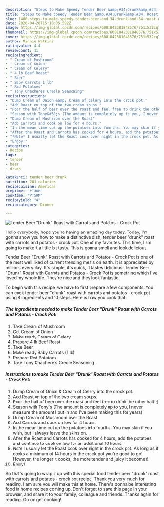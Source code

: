 ```yaml
---
description: "Steps to Make Speedy Tender Beer &amp;#34;Drunk&amp;#34; Roast with Carrots and Potatos - Crock Pot"
title: "Steps to Make Speedy Tender Beer &amp;#34;Drunk&amp;#34; Roast with Carrots and Potatos - Crock Pot"
slug: 1480-steps-to-make-speedy-tender-beer-and-34-drunk-and-34-roast-with-carrots-and-potatos-crock-pot
date: 2020-04-20T15:10:06.592Z
image: https://img-global.cpcdn.com/recipes/6081842381848576/751x532cq70/tender-beer-drunk-roast-with-carrots-and-potatos-crock-pot-recipe-main-photo.jpg
thumbnail: https://img-global.cpcdn.com/recipes/6081842381848576/751x532cq70/tender-beer-drunk-roast-with-carrots-and-potatos-crock-pot-recipe-main-photo.jpg
cover: https://img-global.cpcdn.com/recipes/6081842381848576/751x532cq70/tender-beer-drunk-roast-with-carrots-and-potatos-crock-pot-recipe-main-photo.jpg
author: Minnie Watkins
ratingvalue: 4.4
reviewcount: 11
recipeingredient:
- " Cream of Mushroom"
- " Cream of Onion"
- " Cream of Celery"
- " 4 lb Beef Roast"
- " Beer"
- " Baby Carrots 1 lb"
- " Red Potatoes"
- " Tony Chacheres Creole Seasoning"
recipeinstructions:
- "Dump Cream of Onion &amp; Cream of Celery into the crock pot."
- "Add Roast on top of the two cream soups."
- "Poor the half of beer over the roast and feel free to drink the other half ;)"
- "Season with Tony&#39;s (The amount is completely up to you, I never measure the amount I put in and I&#39;ve been making this for years)"
- "Dump Cream of Mushroom over the Roast"
- "Add Carrots and cook on low for 4 hours."
- "In the mean time cut up the potatoes into fourths. You may skin if you wish, but I always leave the skins on."
- "After the Roast and Carrots has cooked for 4 hours, add the potatoes and continue to cook on low for an additional 10 hours"
- "*Note* I usually let the Roast cook over night in the crock pot. As long as it cooks a minimum of 14 hours in the crock pot you&#39;re good to go! However, the longer it cooks, the more tender and juicy it becomes!"
- "Enjoy!"
categories:
- Recipe
tags:
- tender
- beer
- drunk

katakunci: tender beer drunk 
nutrition: 201 calories
recipecuisine: American
preptime: "PT38M"
cooktime: "PT59M"
recipeyield: "4"
recipecategory: Dinner

---
```



![Tender Beer &#34;Drunk&#34; Roast with Carrots and Potatos - Crock Pot](https://img-global.cpcdn.com/recipes/6081842381848576/751x532cq70/tender-beer-drunk-roast-with-carrots-and-potatos-crock-pot-recipe-main-photo.jpg)

Hello everybody, hope you're having an amazing day today. Today, I'm gonna show you how to make a distinctive dish, tender beer &#34;drunk&#34; roast with carrots and potatos - crock pot. One of my favorites. This time, I am going to make it a little bit tasty. This is gonna smell and look delicious.

Tender Beer &#34;Drunk&#34; Roast with Carrots and Potatos - Crock Pot is one of the most well liked of current trending meals on earth. It is appreciated by millions every day. It's simple, it's quick, it tastes delicious. Tender Beer &#34;Drunk&#34; Roast with Carrots and Potatos - Crock Pot is something which I've loved my whole life. They're nice and they look fantastic.




To begin with this recipe, we have to first prepare a few components. You can cook tender beer &#34;drunk&#34; roast with carrots and potatos - crock pot using 8 ingredients and 10 steps. Here is how you cook that.

<!--inarticleads1-->

##### The ingredients needed to make Tender Beer &#34;Drunk&#34; Roast with Carrots and Potatos - Crock Pot:

1. Take  Cream of Mushroom
1. Get  Cream of Onion
1. Make ready  Cream of Celery
1. Prepare  4 lb Beef Roast
1. Take  Beer
1. Make ready  Baby Carrots (1 lb)
1. Prepare  Red Potatoes
1. Take  Tony Chachere&#39;s Creole Seasoning




<!--inarticleads2-->

##### Instructions to make Tender Beer &#34;Drunk&#34; Roast with Carrots and Potatos - Crock Pot:

1. Dump Cream of Onion &amp; Cream of Celery into the crock pot.
1. Add Roast on top of the two cream soups.
1. Poor the half of beer over the roast and feel free to drink the other half ;)
1. Season with Tony&#39;s (The amount is completely up to you, I never measure the amount I put in and I&#39;ve been making this for years)
1. Dump Cream of Mushroom over the Roast
1. Add Carrots and cook on low for 4 hours.
1. In the mean time cut up the potatoes into fourths. You may skin if you wish, but I always leave the skins on.
1. After the Roast and Carrots has cooked for 4 hours, add the potatoes and continue to cook on low for an additional 10 hours
1. *Note* I usually let the Roast cook over night in the crock pot. As long as it cooks a minimum of 14 hours in the crock pot you&#39;re good to go! However, the longer it cooks, the more tender and juicy it becomes!
1. Enjoy!




So that's going to wrap it up with this special food tender beer &#34;drunk&#34; roast with carrots and potatos - crock pot recipe. Thank you very much for reading. I am sure you will make this at home. There's gonna be interesting food in home recipes coming up. Don't forget to save this page in your browser, and share it to your family, colleague and friends. Thanks again for reading. Go on get cooking!
